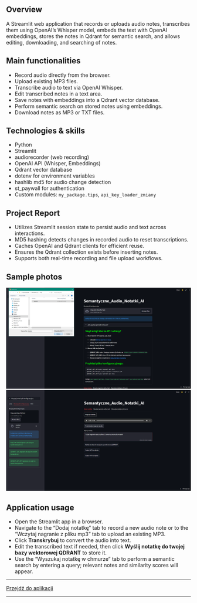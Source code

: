 ## Overview
A Streamlit web application that records or uploads audio notes, transcribes them using OpenAI’s Whisper model, embeds the text with OpenAI embeddings, stores the notes in Qdrant for semantic search, and allows editing, downloading, and searching of notes.

## Main functionalities
- Record audio directly from the browser.
- Upload existing MP3 files.
- Transcribe audio to text via OpenAI Whisper.
- Edit transcribed notes in a text area.
- Save notes with embeddings into a Qdrant vector database.
- Perform semantic search on stored notes using embeddings.
- Download notes as MP3 or TXT files.

## Technologies & skills
- Python  
- Streamlit  
- audiorecorder (web recording)  
- OpenAI API (Whisper, Embeddings)  
- Qdrant vector database  
- dotenv for environment variables  
- hashlib md5 for audio change detection  
- st_paywall for authentication  
- Custom modules: `my_package.tips`, `api_key_loader_zmiany`  

## Project Report
- Utilizes Streamlit session state to persist audio and text across interactions.
- MD5 hashing detects changes in recorded audio to reset transcriptions.
- Caches OpenAI and Qdrant clients for efficient reuse.
- Ensures the Qdrant collection exists before inserting notes.
- Supports both real-time recording and file upload workflows.

## Sample photos  
![PIC](../images/img1.png) 
![PIC](../images/img2.png)  


## Application usage
- Open the Streamlit app in a browser.  
- Navigate to the “Dodaj notatkę” tab to record a new audio note or to the “Wczytaj nagranie z pliku mp3” tab to upload an existing MP3.  
- Click **Transkrybuj** to convert the audio into text.  
- Edit the transcribed text if needed, then click **Wyślij notatkę do twojej bazy wektorowej QDRANT** to store it.  
- Use the “Wyszukaj notatkę w chmurze” tab to perform a semantic search by entering a query; relevant notes and similarity scores will appear.


---

<a class="md-button md-button--primary" href="https://semanticaudionotes.streamlit.app/">Przejdź do aplikacji</a>

---


<!-- <a href="iris.ipynb" class="md-button md-button--primary">Pobierz Notebook</a> -->

<!-- <iframe
    id="content"
    src="iris.html"
    width="100%"
    style="border:1px solid black;overflow:hidden;"
></iframe>
<script>
function resizeIframeToFitContent(iframe) {
    iframe.style.height = (iframe.contentWindow.document.documentElement.scrollHeight + 50) + "px";
    iframe.contentDocument.body.style["overflow"] = 'hidden';
}
window.addEventListener('load', function() {
    var iframe = document.getElementById('content');
    resizeIframeToFitContent(iframe);
});
window.addEventListener('resize', function() {
    var iframe = document.getElementById('content');
    resizeIframeToFitContent(iframe);
});
</script> -->

